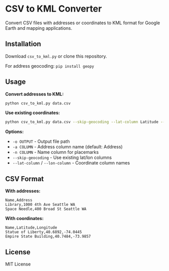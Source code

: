 # CSV to KML Converter

Convert CSV files with addresses or coordinates to KML format for Google Earth and mapping applications.

## Installation

Download `csv_to_kml.py` or clone this repository.

For address geocoding: `pip install geopy`

## Usage

**Convert addresses to KML:**
```bash
python csv_to_kml.py data.csv
```

**Use existing coordinates:**
```bash
python csv_to_kml.py data.csv --skip-geocoding --lat-column Latitude --lon-column Longitude
```

**Options:**
- `-o OUTPUT` - Output file path
- `-a COLUMN` - Address column name (default: Address)
- `-n COLUMN` - Name column for placemarks
- `--skip-geocoding` - Use existing lat/lon columns
- `--lat-column` / `--lon-column` - Coordinate column names

## CSV Format

**With addresses:**
```csv
Name,Address
Library,1000 4th Ave Seattle WA
Space Needle,400 Broad St Seattle WA
```

**With coordinates:**
```csv
Name,Latitude,Longitude
Statue of Liberty,40.6892,-74.0445
Empire State Building,40.7484,-73.9857
```

## License

MIT License
